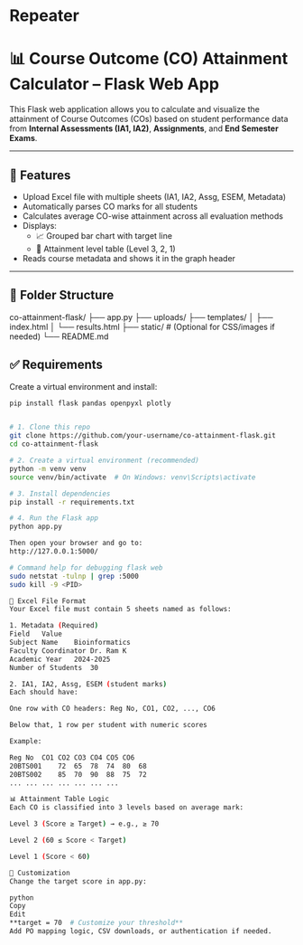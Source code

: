 # Repeater

# 📊 Course Outcome (CO) Attainment Calculator – Flask Web App

This Flask web application allows you to calculate and visualize the attainment of Course Outcomes (COs) based on student performance data from **Internal Assessments (IA1, IA2)**, **Assignments**, and **End Semester Exams**.

---

## 🚀 Features

- Upload Excel file with multiple sheets (IA1, IA2, Assg, ESEM, Metadata)
- Automatically parses CO marks for all students
- Calculates average CO-wise attainment across all evaluation methods
- Displays:
  - 📈 Grouped bar chart with target line
  - 🧮 Attainment level table (Level 3, 2, 1)
- Reads course metadata and shows it in the graph header

---

## 📁 Folder Structure

co-attainment-flask/
├── app.py
├── uploads/
├── templates/
│ ├── index.html
│ └── results.html
├── static/ # (Optional for CSS/images if needed)
└── README.md

## ✅ Requirements

Create a virtual environment and install:

```bash
pip install flask pandas openpyxl plotly


# 1. Clone this repo
git clone https://github.com/your-username/co-attainment-flask.git
cd co-attainment-flask

# 2. Create a virtual environment (recommended)
python -m venv venv
source venv/bin/activate  # On Windows: venv\Scripts\activate

# 3. Install dependencies
pip install -r requirements.txt

# 4. Run the Flask app
python app.py

Then open your browser and go to:
http://127.0.0.1:5000/

# Command help for debugging flask web
sudo netstat -tulnp | grep :5000
sudo kill -9 <PID>

📝 Excel File Format
Your Excel file must contain 5 sheets named as follows:

1. Metadata (Required)
Field	Value
Subject Name	Bioinformatics
Faculty Coordinator	Dr. Ram K
Academic Year	2024-2025
Number of Students	30

2. IA1, IA2, Assg, ESEM (student marks)
Each should have:

One row with CO headers: Reg No, CO1, CO2, ..., CO6

Below that, 1 row per student with numeric scores

Example:

Reg No	CO1	CO2	CO3	CO4	CO5	CO6
20BTS001	72	65	78	74	80	68
20BTS002	85	70	90	88	75	72
...	...	...	...	...	...	...

📊 Attainment Table Logic
Each CO is classified into 3 levels based on average mark:

Level 3 (Score ≥ Target) → e.g., ≥ 70

Level 2 (60 ≤ Score < Target)

Level 1 (Score < 60)

🔧 Customization
Change the target score in app.py:

python
Copy
Edit
**target = 70  # Customize your threshold**
Add PO mapping logic, CSV downloads, or authentication if needed.

